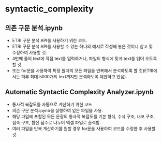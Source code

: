 # syntactic_complexity

## 의존 구문 분석.ipynb
- ETRI 구문 분석 API를 사용하기 위한 코드.
- ETRI 구문 분석 API를 사용할 수 있는 하나의 예시로 작성해 놓은 것이니 참고 및 수정하여 사용할 것.
- 4번째 줄의 text에 직접 text를 입력하거나, 파일의 형식에 맞게 text를 읽어 오도록 할 것.
- 또는 for문을 사용하여 특정 폴더의 모든 파일을 반복해서 분석하도록 할 것(ETRI에서는 하루 최대 5000개의 text까지만 분석하도록 제한하고 있음).


## Automatic Syntactic Complexity Analyzer.ipynb
- 통사적 복잡도를 자동으로 계산하기 위한 코드
- 의존 구문 분석.ipynb을 실행하여 얻은 파일을 사용.
- 해당 파일에 포함된 모든 문장의 통사적 복잡도를 기본 형식, 수식 구조, 내포 구조, 접속 구조, 합산 점수로 나누어 엑셀 파일로 출력함.
- 여러 파일을 반복 계산하기를 원할 경우 for문을 사용하여 코드를 수정한 후 사용할 것.
